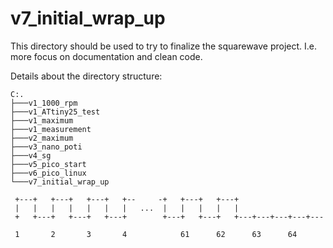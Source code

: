# v7_initial_wrap_up

This directory should be used to try to finalize the squarewave project. I.e. more focus on documentation and clean code.

Details about the directory structure:

```
C:.
├───v1_1000_rpm
├───v1_ATtiny25_test
├───v1_maximum
├───v1_measurement
├───v2_maximum
├───v3_nano_poti
├───v4_sg
├───v5_pico_start
├───v6_pico_linux
└───v7_initial_wrap_up
```

```
 +---+   +---+   +---+   +--     -+   +---+   +---+                  
 |   |   |   |   |   |   |   ...  |   |   |   |   |
 +   +---+   +---+   +---+        +---+   +---+   +---+---+---+---+---

 1       2       3       4            61      62      63      64
```
